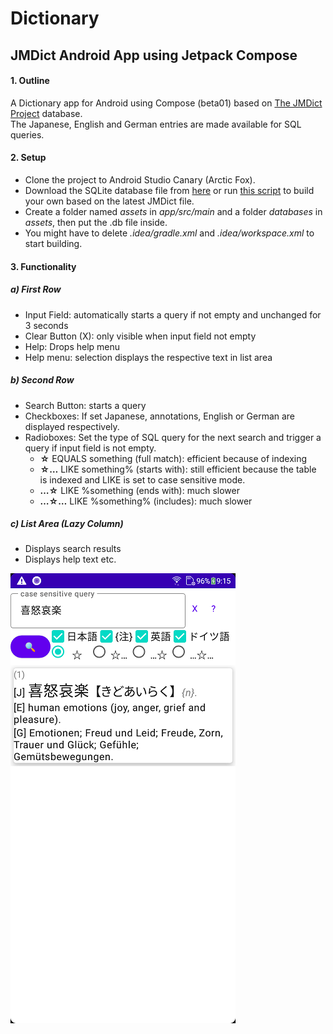 # Dictionary
## JMDict Android App using Jetpack Compose
#### 1. Outline
A Dictionary app for Android using Compose (beta01) based on [The JMDict Project](https://www.edrdg.org/jmdict/j_jmdict.html) database.  
The Japanese, English and German entries are made available for SQL queries. 
#### 2. Setup
- Clone the project to Android Studio Canary (Arctic Fox). 
- Download the SQLite database file from [here](https://drive.google.com/file/d/1kMeppgWQuqW6S_65F0T1xYtthY0reZng/view?usp=sharing) or run [this script](https://github.com/ProfessorRino/JMDict2SQLite/blob/master/parseBuild.py) to build your own based on the latest JMDict file.
- Create a folder named *assets* in *app/src/main* and a folder *databases* in *assets*, then put the .db file inside. 
- You might have to delete *.idea/gradle.xml* and *.idea/workspace.xml* to start building.
#### 3. Functionality
##### a) First Row
- Input Field: automatically starts a query if not empty and unchanged for 3 seconds
- Clear Button (X): only visible when input field not empty
- Help: Drops help menu
- Help menu: selection displays the respective text in list area
##### b) Second Row
- Search Button: starts a query
- Checkboxes: If set Japanese, annotations, English or German are displayed respectively.
- Radioboxes: Set the type of SQL query for the next search and trigger a query if input field is not empty. 
  * **☆**   EQUALS something (full match): efficient because of indexing
  * **☆…**  LIKE something% (starts with): still efficient because the table is indexed and LIKE is set to case sensitive mode.
  * **…☆**  LIKE %something (ends with): much slower
  * **…☆…** LIKE %something% (includes): much slower
##### c) List Area (Lazy Column)
- Displays search results
- Displays help text etc.

![alt text](https://github.com/ProfessorRino/Dictionary/blob/master/ScreenshotDictionary.png "screenshot")

  




